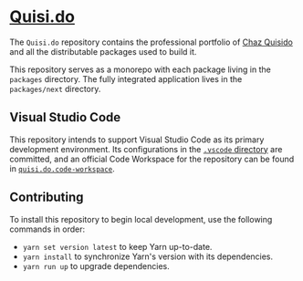 # [Quisi.do](https://quisi.do/)

The `Quisi.do` repository contains the professional portfolio of
[Chaz Quisido](https://quisi.do/) and all the distributable packages used to
build it.

This repository serves as a monorepo with each package living in the `packages`
directory. The fully integrated application lives in the `packages/next`
directory.

## Visual Studio Code

This repository intends to support Visual Studio Code as its primary development
environment. Its configurations in the
[`.vscode` directory](https://github.com/CharlesStover/quisi.do/tree/main/.vscode)
are committed, and an official Code Workspace for the repository can be found in
[`quisi.do.code-workspace`](https://github.com/CharlesStover/quisi.do/blob/main/quisi.do.code-workspace).

## Contributing

To install this repository to begin local development, use the following
commands in order:

- `yarn set version latest` to keep Yarn up-to-date.
- `yarn install` to synchronize Yarn's version with its dependencies.
- `yarn run up` to upgrade dependencies.
